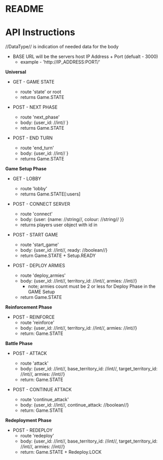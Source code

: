 # README


# API Instructions
//DataType// is indication of needed data for the body
* BASE URL will be the servers host IP Address + Port (defualt - 3000)
  - example - 'http://IP_ADDRESS:PORT/'

<b>Universal</b>
* GET - GAME STATE
  - route 'state' or root
  - returns Game.STATE

* POST - NEXT PHASE
  - route 'next_phase'
  - body: {user_id: //int// }
  - returns Game.STATE

* POST - END TURN
  - route 'end_turn'
  - body: {user_id: //int// }
  - returns Game.STATE

<b>Game Setup Phase</b>
* GET - LOBBY
  - route 'lobby'
  - returns Game.STATE[:users]

* POST - CONNECT SERVER
  - route 'connect'
  - body: {user: {name: //string//, colour: //string// }}
  - returns players user object with id in

* POST - START GAME
  - route 'start_game'
  - body: {user_id: //int//, ready: //boolean//}
  - return Game.STATE + Setup.READY

* POST - DEPLOY ARMIES
  - route 'deploy_armies'
  - body: {user_id: //int//, territory_id: //int//, armies: //int//}
      - note; armies count must be 2 or less for Deploy Phase in the GAME Setup
  - return Game.STATE

<b>Reinforcement Phase</b>
* POST - REINFORCE
  - route 'reinforce'
  - body: {user_id: //int//, territory_id: //int//, armies: //int//}
  - return: Game.STATE

<b>Battle Phase</b>
* POST - ATTACK
  - route 'attack'
  - body: {user_id: //int//, base_territory_id: //int//, target_territory_id: //int//, armies: //int//}
  - return: Game.STATE
  
* POST - CONTINUE ATTACK
  - route 'continue_attack'
  - body: {user_id: //int//, continue_attack: //boolean//}
  - return: Game.STATE

<b>Redeployment Phase</b>
* POST - REDEPLOY
  - route 'redeploy'
  - body: {user_id: //int//, base_territory_id: //int//, target_territory_id: //int//, armies: //int//}
  - return: Game.STATE + Redeploy.LOCK